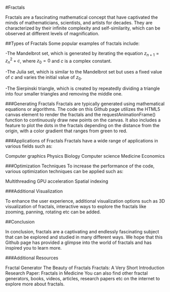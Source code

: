 #Fractals

Fractals are a fascinating mathematical concept that have captivated the minds of mathematicians, scientists, and artists for decades. They are characterized by their infinite complexity and self-similarity, which can be observed at different levels of magnification.

##Types of Fractals
Some popular examples of fractals include:

-The Mandelbrot set, which is generated by iterating the equation $z_{n+1} = z_n^2 + c$, where $z_0 = 0$ and $c$ is a complex constant.

-The Julia set, which is similar to the Mandelbrot set but uses a fixed value of $c$ and varies the initial value of $z_0$.

-The Sierpinski triangle, which is created by repeatedly dividing a triangle into four smaller triangles and removing the middle one.

###Generating Fractals
Fractals are typically generated using mathematical equations or algorithms. The code on this Github page utilizes the HTML5 canvas element to render the fractals and the requestAnimationFrame() function to continuously draw new points on the canvas. It also includes a feature to plot the dots in the fractals depending on the distance from the origin, with a color gradient that ranges from green to red.

###Applications of Fractals
Fractals have a wide range of applications in various fields such as:

Computer graphics
Physics
Biology
Computer science
Medicine
Economics

###Optimization Techniques
To increase the performance of the code, various optimization techniques can be applied such as:

Multithreading
GPU acceleration
Spatial indexing

###Additional Visualization

To enhance the user experience, additional visualization options such as 3D visualization of fractals, interactive ways to explore the fractals like zooming, panning, rotating etc can be added.

##Conclusion

In conclusion, fractals are a captivating and endlessly fascinating subject that can be explored and studied in many different ways. We hope that this Github page has provided a glimpse into the world of fractals and has inspired you to learn more.

###Additional Resources

Fractal Generator
The Beauty of Fractals
Fractals: A Very Short Introduction
Research Paper: Fractals in Medicine
You can also find other fractal generators, books, videos, articles, research papers etc on the internet to explore more about fractals.

